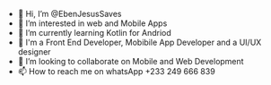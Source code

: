 - 👋 Hi, I’m @EbenJesusSaves
- 👀 I’m interested in web and Mobile Apps 
- 🌱 I’m currently learning Kotlin for Andriod 
- 💛 I'm a Front End Developer, Mobibile App Developer and a UI/UX designer 
- 💞️ I’m looking to collaborate on Mobile and Web Development 
- 📫 How to reach me on whatsApp +233 249 666 839

<!---
EbenJesusSaves/EbenJesusSaves is a ✨ special ✨ repository because its `README.md` (this file) appears on your GitHub profile.
You can click the Preview link to take a look at your changes.
--->
